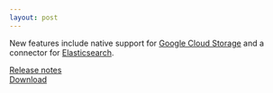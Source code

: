 ```yaml
---
layout: post
---
```


New features include native support for 
[Google Cloud Storage](https://prestosql.io/docs/current/connector/hive-gcs-tutorial.html) 
and a connector for 
[Elasticsearch](https://prestosql.io/docs/current/connector/elasticsearch.html).

[Release notes](https://prestosql.io/docs/current/release/release-302.html)   
[Download](https://prestosql.io/download.html)


